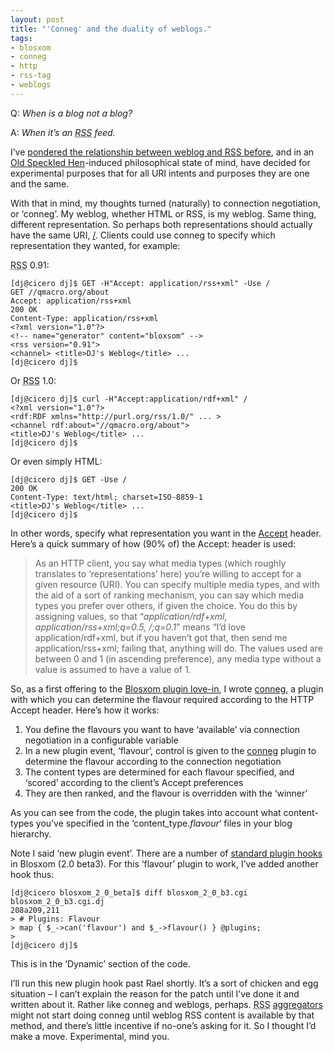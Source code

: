 ```yaml
---
layout: post
title: "'Conneg' and the duality of weblogs."
tags:
- blosxom
- conneg
- http
- rss-tag
- weblogs
---
```



Q: *When is a blog not a blog?*

A: *When it’s an <acronym title="Rich Site Summary">RSS</acronym> feed.*

I’ve [pondered the relationship between weblog and RSS before](/blog/posts/2002/10/05/notes-to-self-what-should-the-rdfabout-point-to/), and in an [Old Speckled Hen](http://www.oldspeckledhen.co.uk/introduction.htm)-induced philosophical state of mind, have decided for experimental purposes that for all URI intents and purposes they are one and the same.

With that in mind, my thoughts turned (naturally) to connection negotiation, or ‘conneg’. My weblog, whether HTML or RSS, is my weblog. Same thing, different representation. So perhaps both representations should actually have the same URI, [/](/). Clients could use conneg to specify which representation they wanted, for example:

<acronym title="Rich Site Summary">RSS</acronym> 0.91:

```
[dj@cicero dj]$ GET -H"Accept: application/rss+xml" -Use /
GET //qmacro.org/about 
Accept: application/rss+xml 
200 OK 
Content-Type: application/rss+xml 
<?xml version="1.0"?>
<!-- name="generator" content="bloxsom" --> 
<rss version="0.91"> 
<channel> <title>DJ's Weblog</title> ...
[dj@cicero dj]$ 
```
Or <acronym title="Rich Site Summary">RSS</acronym> 1.0:

```
[dj@cicero dj]$ curl -H"Accept:application/rdf+xml" /
<?xml version="1.0"?> 
<rdf:RDF xmlns="http://purl.org/rss/1.0/" ... > 
<channel rdf:about="//qmacro.org/about"> 
<title>DJ's Weblog</title> ...
[dj@cicero dj]$ 
```

Or even simply HTML:

```
[dj@cicero dj]$ GET -Use / 
200 OK 
Content-Type: text/html; charset=ISO-8859-1   
<title>DJ's Weblog</title> ...
[dj@cicero dj]$ 
```

In other words, specify what representation you want in the [Accept](http://www.w3.org/Protocols/rfc2616/rfc2616-sec14.html#sec14.1) header. Here’s a quick summary of how (90% of) the Accept: header is used:

> As an HTTP client, you say what media types (which roughly translates to ‘representations’ here) you’re willing to accept for a given resource (URI). You can specify multiple media types, and with the aid of a sort of ranking mechanism, you can say which media types you prefer over others, if given the choice. You do this by assigning values, so that “*application/rdf+xml, application/rss+xml;q=0.5, */*;q=0.1*” means “I’d love application/rdf+xml, but if you haven’t got that, then send me application/rss+xml; failing that, anything will do. The values used are between 0 and 1 (in ascending preference), any media type without a value is assumed to have a value of 1.

So, as a first offering to the [Blosxom plugin love-in](http://www.raelity.org/apps/blosxom/plugin.shtml#registry), I wrote [conneg](/~dj/2003/02/conneg), a plugin with which you can determine the flavour required according to the HTTP Accept header. Here’s how it works:

1. You define the flavours you want to have ‘available’ via connection negotiation in a configurable variable
2. In a new plugin event, ‘flavour’, control is given to the [conneg](/~dj/2003/02/conneg) plugin to determine the flavour according to the connection negotiation
3. The content types are determined for each flavour specified, and ‘scored’ according to the client’s Accept preferences
4. They are then ranked, and the flavour is overridden with the ‘winner’

As you can see from the code, the plugin takes into account what content-types you’ve specified in the ‘content_type.*flavour*‘ files in your blog hierarchy.

Note I said ‘new plugin event’. There are a number of [standard plugin hooks](http://www.raelity.org/apps/blosxom/plugin.shtml) in Blosxom (2.0 beta3). For this ‘flavour’ plugin to work, I’ve added another hook thus:

```
[dj@cicero blosxom_2_0_beta]$ diff blosxom_2_0_b3.cgi blosxom_2_0_b3.cgi.dj 
208a209,211 
> # Plugins: Flavour 
> map { $_->can('flavour') and $_->flavour() } @plugins; 
>
[dj@cicero dj]$ 
```
This is in the ‘Dynamic’ section of the code.

I’ll run this new plugin hook past Rael shortly. It’s a sort of chicken and egg situation – I can’t explain the reason for the patch until I’ve done it and written about it. Rather like conneg and weblogs, perhaps. <acronym title="Rich Site Summary">RSS</acronym> [aggregators](http://www.oreillynet.com/%7Erael/lang/perl/blagg) might not start doing conneg until weblog RSS content is available by that method, and there’s little incentive if no-one’s asking for it. So I thought I’d make a move. Experimental, mind you.

